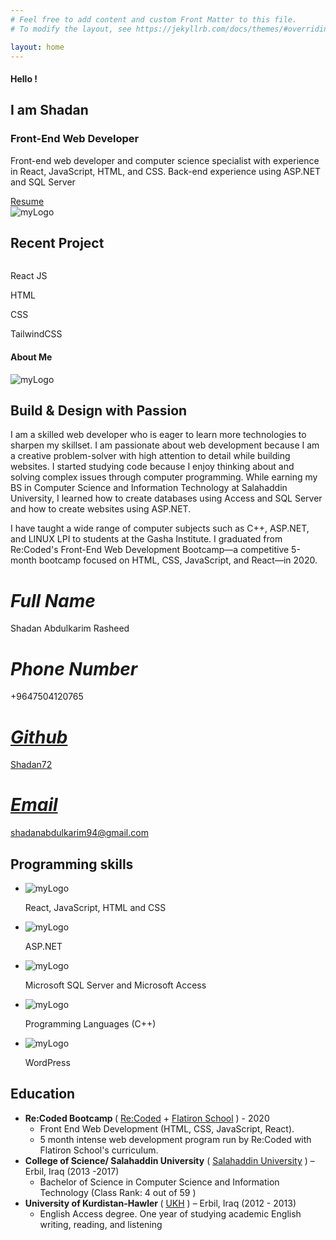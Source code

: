 ```yaml
---
# Feel free to add content and custom Front Matter to this file.
# To modify the layout, see https://jekyllrb.com/docs/themes/#overriding-theme-defaults

layout: home
---
```

<script src="https://kit.fontawesome.com/a076d05399.js"></script>
<div class="home-background container-home">
<div class="home-page section-home">
<div class="top-page">
<h4>Hello !</h4>
<h2>I am Shadan </h2>
<h3>Front-End Web <span>Developer</span></h3>
<p>Front-end web developer and computer science specialist with experience in React, JavaScript, HTML, and CSS. Back-end experience using ASP.NET and SQL Server</p>
<a class="my-cv" href="./MyCV/ShadanAbdulkarimCV_WebDeveloper.pdf"  download="ShadanAbdulkarimCV_WebDeveloper.pdf"><i class="fas fa-download icons-resume"></i>Resume</a>
</div>
<img class="home-image" src="./images/girl-developer.gif" alt="myLogo">
</div>
<div class="my-projects" style="  clear: both;			
">
<h2 id="recent-project" class="projects-head" >Recent Project </h2>
<div class="project-list">
<a href="https://github.com/Iraq-WBC-Capstones-2020/the-movie-bubble-web">
<img class="project-image" src="./images/MovieBubbleProject.png" alt="">
</a>
  <div class="overlay"> <p class="languages-overlay">React JS</p> <p class="languages-overlay">HTML</p><p class="languages-overlay">CSS</p><p class="languages-overlay">TailwindCSS</p></div>
</div>
</div>
<div class="about-me-info">

<h4 id="about-me" class="about ">About Me </h4>
<div class="about">
<img class="about-image"  src="./images/Calm.gif" alt="myLogo">

<div class="about-paragraph">
<h2>Build & Design with Passion </h2>
<p >I am a skilled web developer who is eager to learn more technologies to sharpen my skillset. I am passionate about web development because I am a creative problem-solver with high attention to detail while building websites. I started studying code because I enjoy thinking about and solving complex issues through computer programming. While earning my BS in Computer Science and Information Technology at Salahaddin University, I learned how to create databases using Access and SQL Server and how to create websites using ASP.NET.</p>
<p >
I have taught a wide range of computer subjects such as C++, ASP.NET, and LINUX LPI to students at the Gasha Institute. I graduated from Re:Coded's Front-End Web Development Bootcamp—a competitive 5-month bootcamp focused on HTML, CSS, JavaScript, and React—in 2020.
</p>

</div>
</div>
<div class="my-info">
<div>
<i > <span class="fas fa-user-circle icons-span"></span><h1>Full Name</h1></i> 
<p>Shadan Abdulkarim Rasheed </p>
</div>
<div>
<i ><span class="fas fa-phone-square icons-span"  > </span><h1>Phone Number </h1></i>
<p>+9647504120765 </p>
</div>
<div>
<a href="https://github.com/shadan72"> 
<i ><span class="fab fa-github-square icons-span" > </span><h1>Github</h1></i>
<p> Shadan72
 </p>
 </a>
</div>
<div>
<a href="https://github.com/shadan72"> 
<i ><span class="fas fa-envelope-square icons-span" > </span><h1>Email</h1></i>
<p>shadanabdulkarim94@gmail.com
 </p>
 </a>
</div>

</div>
</div>


<div class="skills">
<h2 style="  clear: both;			
">Programming skills</h2>
<ul class="skills-list">
<li> <p><img class="image-skill" src="./images/html-css-javascript-reactjs.png" alt="myLogo"> </p>
React, JavaScript, HTML and CSS</li>
<li>
<p><img class="image-skill" src="./images/asp.png" alt="myLogo"></p>ASP.NET</li>
<li><p><img class="image-skill" src="./images/sql.png" alt="myLogo"></p>
 Microsoft SQL Server and Microsoft Access</li>
<li> 
<p><img class="image-skill" src="./images/cpp.png" alt="myLogo"></p>
Programming Languages (C++)</li>
<li>
<p><img class="image-skill" src="./images/wordpress.png" alt="myLogo"></p>
WordPress</li>
</ul>
</div>

<div class="education">
<h2 style="  clear: both;			
"> Education</h2>
<div class="education">
<ul class="education-list">
<li><strong>Re:Coded Bootcamp </strong>( <a href="https://www.re-coded.com/"> Re:Coded</a> + <a href="https://flatironschool.com/">Flatiron School</a> ) - 2020 
<ul>
<li>
 Front End Web Development (HTML, CSS, JavaScript, React).</li>
<li>
5 month intense web development program run by Re:Coded with Flatiron School's curriculum.</li>
</ul>
<div class="under-line-list"> </div>
</li>
<li><strong>
 College of Science/ Salahaddin University</strong> ( <a href="https://su.edu.krd/">Salahaddin University</a> )  – Erbil, Iraq (2013 -2017)
<ul>
<li>
Bachelor of Science in Computer Science and Information Technology (Class Rank: 4 out of 59 )</li>
</ul>
<div class="under-line-list"> </div>
</li>
<li><strong> University of Kurdistan-Hawler </strong> ( <a href="https://www.ukh.edu.krd/">UKH</a> ) – Erbil, Iraq (2012 - 2013)
<ul>
<li>
English Access degree. One year of studying academic English writing, reading, and listening</li>
</ul>
<div class="under-line-list"> </div>
</li>
</ul>
</div>

</div>

